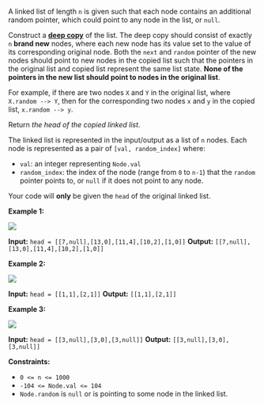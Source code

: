 A linked list of length `n` is given such that each node contains an additional random pointer, which could point to any node in the list, or `null`.

Construct a [**deep copy**](https://en.wikipedia.org/wiki/Object_copying#Deep_copy) of the list. The deep copy should consist of exactly `n` **brand new** nodes, where each new node has its value set to the value of its corresponding original node. Both the `next` and `random` pointer of the new nodes should point to new nodes in the copied list such that the pointers in the original list and copied list represent the same list state. **None of the pointers in the new list should point to nodes in the original list**.

For example, if there are two nodes `X` and `Y` in the original list, where `X.random --> Y`, then for the corresponding two nodes `x` and `y` in the copied list, `x.random --> y`.

Return _the head of the copied linked list_.

The linked list is represented in the input/output as a list of `n` nodes. Each node is represented as a pair of `[val, random_index]` where:

-   `val`: an integer representing `Node.val`
-   `random_index`: the index of the node (range from `0` to `n-1`) that the `random` pointer points to, or `null` if it does not point to any node.

Your code will **only** be given the `head` of the original linked list.

**Example 1:**

![](https://assets.leetcode.com/uploads/2019/12/18/e1.png)

**Input:** `head = [[7,null],[13,0],[11,4],[10,2],[1,0]]`
**Output:** `[[7,null],[13,0],[11,4],[10,2],[1,0]]`

**Example 2:**

![](https://assets.leetcode.com/uploads/2019/12/18/e2.png)

**Input:** `head = [[1,1],[2,1]]`
**Output:** `[[1,1],[2,1]]`

**Example 3:**

**![](https://assets.leetcode.com/uploads/2019/12/18/e3.png)**

**Input:** `head = [[3,null],[3,0],[3,null]]`
**Output:** `[[3,null],[3,0],[3,null]]`

**Constraints:**

-   `0 <= n <= 1000`
-   `-104 <= Node.val <= 104`
-   `Node.random` is `null` or is pointing to some node in the linked list.